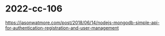 # 2022-cc-106

https://jasonwatmore.com/post/2018/06/14/nodejs-mongodb-simple-api-for-authentication-registration-and-user-management
